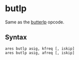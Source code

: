 <!--
id:butlp
category:Signal Modifiers:Standard Filters
-->
# butlp
Same as the [butterlp](../../opcodes/butterlp) opcode.

## Syntax
``` csound-orc
ares butlp asig, kfreq [, iskip]
ares butlp asig, afreq [, iskip]
```
